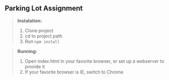 Parking Lot Assignment
-------------

> **Instalation:**
> 1. Clone project
> 2. cd to project path
> 3. Run `npm install`

> **Running:**
> 1. Open index.html in your favorite browser, or set up a webserver to provide it
> 2. If your favorite browser is IE, switch to Chrome
